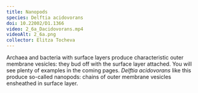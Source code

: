 ```yaml
---
title: Nanopods
species: Delftia acidovorans 
doi: 10.22002/D1.1366
video: 2_6a_Dacidovorans.mp4
videoAlt: 2_6a.png
collector: Elitza Tocheva
---
```


Archaea and bacteria with surface layers produce characteristic outer membrane vesicles: they bud off with the surface layer attached. You will see plenty of examples in the coming pages. *Delftia acidovorans* like this produce so-called nanopods: chains of outer membrane vesicles ensheathed in surface layer.

